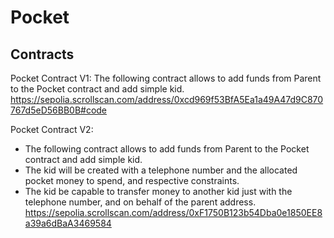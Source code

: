 # Pocket


## Contracts
Pocket Contract V1: 
The following contract allows to add funds from Parent to the Pocket contract and add simple kid.
https://sepolia.scrollscan.com/address/0xcd969f53BfA5Ea1a49A47d9C870767d5eD56BB0B#code


Pocket Contract V2:
- The following contract allows to add funds from Parent to the Pocket contract and add simple kid.
- The kid will be created with a telephone number and the allocated pocket money to spend, and respective constraints.
- The kid be capable to transfer money to another kid just with the telephone number, and on behalf of the parent address.
  https://sepolia.scrollscan.com/address/0xF1750B123b54Dba0e1850EE8a39a6dBaA3469584
